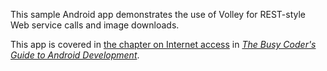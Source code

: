 This sample Android app demonstrates
the use of Volley for REST-style Web service calls and image downloads.

This app is covered in 
[the chapter on Internet access](https://commonsware.com/Android/previews/internet-access)
in [*The Busy Coder's Guide to Android Development*](https://commonsware.com/Android/).

